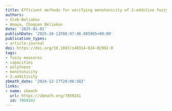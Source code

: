 ```yaml
---
title: Efficient methods for verifying monotonicity of 2-additive fuzzy measures
authors:
- Gleb-Beliakov
- Amaya, Chaquen Beliakov
date: '2025-01-01'
publishDate: '2025-10-13T08:07:48.885885+00:00'
publication_types:
- article-journal
doi: https://doi.org/10.1007/s40314-024-02992-0
tags:
- fuzzy measures
- capacities
- polytopes
- monotonicity
- 2-additivity
zbmath_date: '2024-12-17T20:06:58Z'
links:
- name: zbmath
  url: https://zbmath.org/7959241
  id: 7959241
---
```

